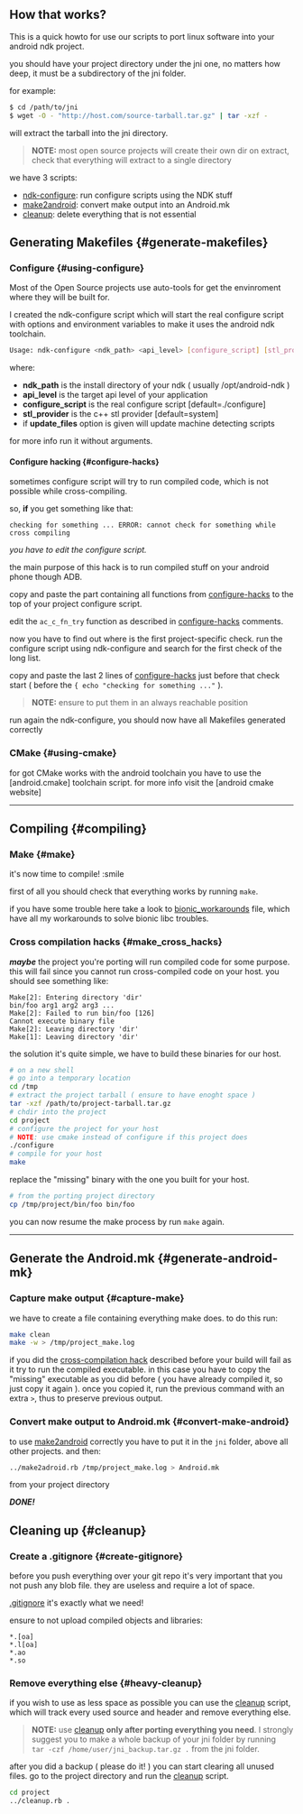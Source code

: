 How that works?
--------

This is a quick howto for use our scripts to port linux software into your
android ndk project.

you should have your project directory under the jni one, 
no matters how deep, it must be a subdirectory of the jni folder.

for example:
```sh
$ cd /path/to/jni
$ wget -O - "http://host.com/source-tarball.tar.gz" | tar -xzf -
```
will extract the tarball into the jni directory.

> **NOTE:** most open source projects will create their own dir on extract, check that everything will extract to a single directory

we have 3 scripts:

 - [ndk-configure]: run configure scripts using the NDK stuff
 - [make2android]: convert make output into an Android.mk
 - [cleanup]: delete everything that is not essential
 

Generating Makefiles {#generate-makefiles}
--------------------

### Configure {#using-configure}

Most of the Open Source projects use auto-tools for get the envinroment
where they will be built for.

I created the ndk-configure script which will start the real configure
script with options and environment variables to make it uses the
android ndk toolchain.

```sh
Usage: ndk-configure <ndk_path> <api_level> [configure_script] [stl_provider] [update_files]
```
where:

 - **ndk_path** is the install directory of your ndk ( usually /opt/android-ndk )
 - **api_level** is the target api level of your application
 - **configure_script** is the real configure script [default=./configure]
 - **stl_provider** is the c++ stl provider [default=system]
 - if **update_files** option is given will update machine detecting scripts

for more info run it without arguments.

#### Configure hacking {#configure-hacks}

sometimes configure script will try to run compiled code, which is not possible while cross-compiling.

so, **if** you get something like that:
```
checking for something ... ERROR: cannot check for something while cross compiling
```
_you have to edit the configure script._

the main purpose of this hack is to run compiled stuff on your android phone though ADB.

copy and paste the part containing all functions from  [configure-hacks] to the top of your project configure script.

edit the `ac_c_fn_try` function as described in [configure-hacks] comments.

now you have to find out where is the first project-specific check.
run the configure script using ndk-configure and search for the first check of the long list.

copy and paste the last 2 lines of [configure-hacks] just before that check start ( before the `{ echo "checking for something ..."` ).

> **NOTE:** ensure to put them in an always reachable position

run again the ndk-configure, you should now have all Makefiles generated correctly

### CMake {#using-cmake}
for got CMake works with the android toolchain you have to use the [android.cmake] toolchain script.
for more info visit the [android cmake website]

________

Compiling {#compiling}
---------

### Make {#make}
it's now time to compile! :smile

first of all you should check that everything works by running `make`.


if you have some trouble here take a look to [bionic_workarounds] file, which have all my workarounds to solve bionic libc troubles.

### Cross compilation hacks {#make_cross_hacks}
***maybe*** the project you're porting will run compiled code for some purpose.
this will fail since you cannot run cross-compiled code on your host.
you should see something like:

```
Make[2]: Entering directory 'dir'
bin/foo arg1 arg2 arg3 ...
Make[2]: Failed to run bin/foo [126]
Cannot execute binary file
Make[2]: Leaving directory 'dir'
Make[1]: Leaving directory 'dir'
```

the solution it's quite simple, we have to build these binaries for our host.

```sh
# on a new shell
# go into a temporary location
cd /tmp
# extract the project tarball ( ensure to have enoght space )
tar -xzf /path/to/project-tarball.tar.gz
# chdir into the project
cd project
# configure the project for your host
# NOTE: use cmake instead of configure if this project does
./configure
# compile for your host
make
```

replace the "missing" binary with the one you built for your host.

```sh
# from the porting project directory
cp /tmp/project/bin/foo bin/foo
```

you can now resume the make process by run ` make ` again.
______

Generate the Android.mk {#generate-android-mk}
-----------------------

### Capture make output {#capture-make}
we have to create a file containing everything make does.
to do this run:
```sh
make clean
make -w > /tmp/project_make.log
```
if you did the [cross-compilation hack](#make_cross_hacks) described before your build will fail as it try to run the compiled executable. in this case you have to copy the "missing" executable as you did before ( you have already compiled it, so just copy it again ). once you copied it, run the previous command with an extra `>`, thus to preserve previous output.

### Convert make output to Android.mk {#convert-make-android}
to use [make2android] correctly you have to put it in the `jni` folder, above all other projects.
and then:
```sh
../make2adroid.rb /tmp/project_make.log > Android.mk
```
from your project directory

***DONE!***

Cleaning up {#cleanup}
-----------
### Create a .gitignore {#create-gitignore}
before you push everything over your git repo it's very important that you not push any blob file. they are useless and require a lot of space.

[.gitignore] it's exactly what we need!

ensure to not upload compiled objects and libraries:
```
*.[oa]
*.l[oa]
*.ao
*.so
```

### Remove everything else {#heavy-cleanup}

if you wish to use as less space as possible you can use the [cleanup] script, which will track every used source and header and remove everything else.

> **NOTE:** use [cleanup] **only after porting everything you need**.
I strongly suggest you to make a whole backup of your jni folder by running ` tar -czf /home/user/jni_backup.tar.gz .` from the jni folder.

after you did a backup ( please do it! ) you can start clearing all unused files.
go to the project directory and run the [cleanup] script.
```sh
cd project
../cleanup.rb .
```


  [bionic_workarounds]: bionic_workarounds
  [configure-hacks]: configure-hacks
  [ndk-configure]: ndk-configure
  [make2android]: make2android.rb
  [.gitignore]: https://help.github.com/articles/ignoring-files
  [cleanup]: cleanup.rb
